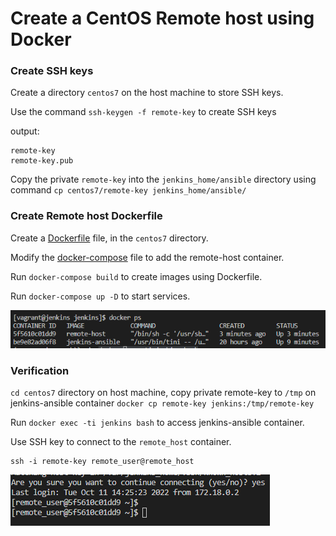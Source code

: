 # Create a CentOS Remote host using Docker

### Create SSH keys

Create a directory `centos7` on the host machine to store SSH keys. 

Use the command `ssh-keygen -f remote-key` to create SSH keys

output:
```
remote-key
remote-key.pub
```

Copy the private `remote-key` into the `jenkins_home/ansible` directory using command `cp centos7/remote-key jenkins_home/ansible/`

### Create Remote host Dockerfile

Create a [Dockerfile](https://github.com/Kolawole-Ikeoluwa-Joshua/auto-m8/blob/main/scripts/remote-host/Dockerfile) file, in the `centos7` directory.

Modify the [docker-compose](https://github.com/Kolawole-Ikeoluwa-Joshua/auto-m8/blob/606231e853a57762e7cb6c8f28923b016ccc084a/scripts/docker-compose.yml) file to add the remote-host container.

Run `docker-compose build` to create images using Dockerfile.

Run `docker-compose up -D` to start services.



![remote-host](https://github.com/Kolawole-Ikeoluwa-Joshua/auto-m8/blob/main/docs/images/remote%20host%20container.png)


### Verification

`cd centos7` directory on host machine, copy private remote-key to `/tmp` on jenkins-ansible container `docker cp remote-key jenkins:/tmp/remote-key`

Run `docker exec -ti jenkins bash` to access jenkins-ansible container.

Use SSH key to connect to the `remote_host` container. 

```
ssh -i remote-key remote_user@remote_host
```

![remote-access](https://github.com/Kolawole-Ikeoluwa-Joshua/auto-m8/blob/main/docs/images/remote%20host%20access.png)




